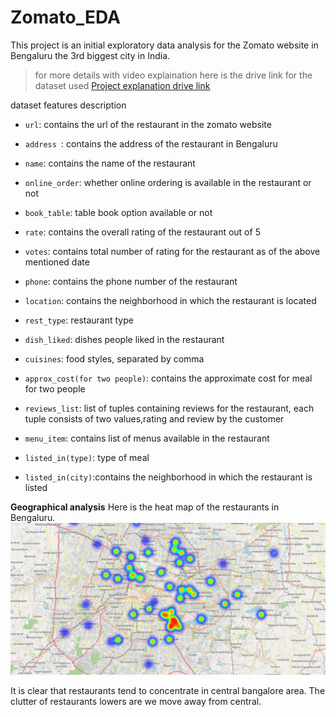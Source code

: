 # Zomato_EDA
This project is an initial exploratory data analysis for the Zomato website in Bengaluru the 3rd biggest city in India.
>for more details with video explaination here is the drive link for the dataset used [Project explanation drive link](https://drive.google.com/file/d/1Tk4rOX8UWU0pgZyvfrArGQ4F4s6oDfXe/view?usp=sharing)

dataset features description 

- `url`: contains the url of the restaurant in the zomato website

- `address `: contains the address of the restaurant in Bengaluru

- `name`: contains the name of the restaurant

- `online_order`: whether online ordering is available in the restaurant or not

- `book_table`: table book option available or not

- `rate`: contains the overall rating of the restaurant out of 5

- `votes`: contains total number of rating for the restaurant as of the above mentioned date

- `phone`: contains the phone number of the restaurant

- `location`: contains the neighborhood in which the restaurant is located

- `rest_type`: restaurant type

- `dish_liked`: dishes people liked in the restaurant

- `cuisines`: food styles, separated by comma

- `approx_cost(for two people)`: contains the approximate cost for meal for two people

- `reviews_list`: list of tuples containing reviews for the restaurant, each tuple consists of two values,rating and review by the customer
  
- `menu_item`: contains list of menus available in the restaurant

- `listed_in(type)`: type of meal

- `listed_in(city)`:contains the neighborhood in which the restaurant is listed

**Geographical analysis** 
Here is the heat map of the restaurants in Bengaluru.
 ![the heat map of the resaurants in Bengaluru](https://github.com/NourhanHassanEid/Zomato_EDA/blob/main/restaurants%20heatmap.PNG)

It is clear that restaurants tend to concentrate in central bangalore area. The clutter of restaurants lowers are we move away from central.
